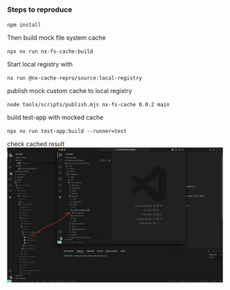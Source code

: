 ### Steps to reproduce

`npm install`

Then build mock file system cache

`npx nx run nx-fs-cache:build`


Start local registry with 

`nx run @nx-cache-repro/source:local-registry`


publish mock custom cache to local registry

`node tools/scripts/publish.mjs nx-fs-cache 0.0.2 main`

build test-app with mocked cache

`npx nx run test-app:build --runner=test`

check cached result
![Alt text](result.png)
